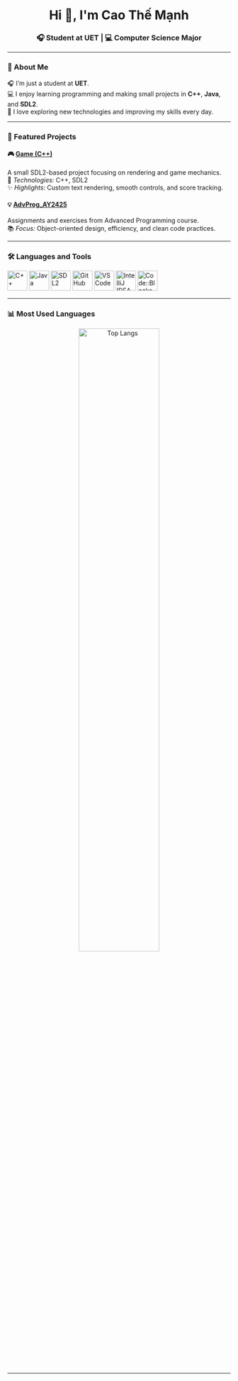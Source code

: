 <h1 align="center">Hi 👋, I'm Cao Thế Mạnh</h1>
<h3 align="center">🎧 Student at UET |  💻 Computer Science Major </h3>

---

### 🧠 About Me
🎧 I’m just a student at **UET**.  
💻 I enjoy learning programming and making small projects in **C++**, **Java**, and **SDL2**.  
🚀 I love exploring new technologies and improving my skills every day.  

---

### 🌟 Featured Projects

#### 🎮 [Game (C++)](https://github.com/caothemanh1706/game)
A small SDL2-based project focusing on rendering and game mechanics.  
🧩 *Technologies:* C++, SDL2  
✨ *Highlights:* Custom text rendering, smooth controls, and score tracking.  

#### 💡 [AdvProg_AY2425](https://github.com/caothemanh1706/AdvProg_AY2425)
Assignments and exercises from Advanced Programming course.  
📚 *Focus:* Object-oriented design, efficiency, and clean code practices.  

---

### 🛠️ Languages and Tools
<p align="left">
  <img src="https://cdn.jsdelivr.net/gh/devicons/devicon/icons/cplusplus/cplusplus-original.svg" alt="C++" width="45" height="45"/>
  <img src="https://cdn.jsdelivr.net/gh/devicons/devicon/icons/java/java-original.svg" alt="Java" width="45" height="45"/>
  <img src="https://cdn.jsdelivr.net/gh/devicons/devicon/icons/sdl/sdl-original.svg" alt="SDL2" width="45" height="45"/>
  <img src="https://cdn.jsdelivr.net/gh/devicons/devicon/icons/github/github-original.svg" alt="GitHub" width="45" height="45"/>
  <img src="https://cdn.jsdelivr.net/gh/devicons/devicon/icons/vscode/vscode-original.svg" alt="VSCode" width="45" height="45"/>
  <img src="https://cdn.jsdelivr.net/gh/devicons/devicon/icons/intellij/intellij-original.svg" alt="IntelliJ IDEA" width="45" height="45"/>
  <img src="https://cdn.jsdelivr.net/gh/devicons/devicon/icons/codeblocks/codeblocks-original.svg" alt="Code::Blocks" width="45" height="45"/>
</p>

---

### 📊 Most Used Languages
<p align="center">
  <img src="https://github-readme-stats.vercel.app/api/top-langs/?username=caothemanh1706&layout=compact&theme=tokyonight&langs_count=6&card_width=500" alt="Top Langs" width="60%"/>
</p>

---

